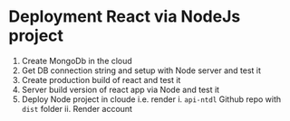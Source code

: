 # Deployment React via NodeJs project

1. Create MongoDb in the cloud
2. Get DB connection string and setup with Node server and test it
3. Create production build of react and test it
4. Server build version of react app via Node and test it
5. Deploy Node project in cloude i.e. render
   i. `api-ntdl` Github repo with `dist` folder
   ii. Render account
